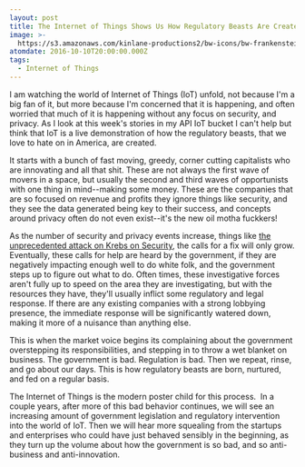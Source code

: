 ```yaml
---
layout: post
title: The Internet of Things Shows Us How Regulatory Beasts Are Created
image: >-
  https://s3.amazonaws.com/kinlane-productions2/bw-icons/bw-frankenstein-beast.png
atomdate: 2016-10-10T20:00:00.000Z
tags:
  - Internet of Things
---
```

I am watching the world of Internet of Things (IoT) unfold, not because I'm a big fan of it, but more because I'm concerned that it is happening, and often worried that much of it is happening without any focus on security, and privacy. As I look at this week's stories in my API IoT bucket I can't help but think that IoT is a live demonstration of how the regulatory beasts, that we love to hate on in America, are created.

It starts with a bunch of fast moving, greedy, corner cutting capitalists who are innovating and all that shit. These are not always the first wave of movers in a space, but usually the second and third waves of opportunists with one thing in mind--making some money. These are the companies that are so focused on revenue and profits they ignore things like security, and they see the data generated being key to their success, and concepts around privacy often do not even exist--it's the new oil motha fuckkers!

As the number of security and privacy events increase, things like [the unprecedented attack on Krebs on Security](https://krebsonsecurity.com/2016/09/krebsonsecurity-hit-with-record-ddos/), the calls for a fix will only grow. Eventually, these calls for help are heard by the government, if they are negatively impacting enough well to do white folk, and the government steps up to figure out what to do. Often times, these investigative forces aren't fully up to speed on the area they are investigating, but with the resources they have, they'll usually inflict some regulatory and legal response. If there are any existing companies with a strong lobbying presence, the immediate response will be significantly watered down, making it more of a nuisance than anything else.

This is when the market voice begins its complaining about the government overstepping its responsibilities, and stepping in to throw a wet blanket on business. The government is bad. Regulation is bad. Then we repeat, rinse, and go about our days. This is how regulatory beasts are born, nurtured, and fed on a regular basis.

The Internet of Things is the modern poster child for this process.  In a couple years, after more of this bad behavior continues, we will see an increasing amount of government legislation and regulatory intervention into the world of IoT. Then we will hear more squealing from the startups and enterprises who could have just behaved sensibly in the beginning, as they turn up the volume about how the government is so bad, and so anti-business and anti-innovation.